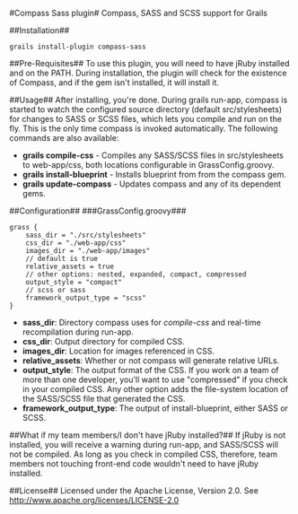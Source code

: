 #Compass Sass plugin#
Compass, SASS and SCSS support for Grails

##Installation##
<pre><code>grails install-plugin compass-sass</code></pre>

##Pre-Requisites##
To use this plugin, you will need to have jRuby installed and on the PATH. During installation, the plugin will check for the existence of Compass, and if the gem isn't installed, it will install it.

##Usage##
After installing, you're done. During grails run-app, compass is started to watch the configured source directory (default src/stylesheets) for changes to SASS or SCSS files, which lets you compile and run on the fly. This is the only time compass is invoked automatically. The following commands are also available:

* **grails compile-css** - Compiles any SASS/SCSS files in src/stylesheets to web-app/css, both locations configurable in GrassConfig.groovy.
* **grails install-blueprint** - Installs blueprint from from the compass gem.
* **grails update-compass** - Updates compass and any of its dependent gems.

##Configuration##
###GrassConfig.groovy###
<pre><code>grass {
	sass_dir = "./src/stylesheets"
	css_dir = "./web-app/css"
	images_dir = "./web-app/images"	
	// default is true
	relative_assets = true
	// other options: nested, expanded, compact, compressed
	output_style = "compact"
	// scss or sass 
	framework_output_type = "scss"	
}</code></pre>


* **sass_dir**: Directory compass uses for *compile-css* and real-time recompilation during run-app.
* **css_dir**: Output directory for compiled CSS.
* **images_dir**: Location for images referenced in CSS.
* **relative_assets**: Whether or not compass will generate relative URLs.
* **output_style**: The output format of the CSS. If you work on a team of more than one developer, you'll want to use "compressed" if you check in your compiled CSS. Any other option adds the file-system location of the SASS/SCSS file that generated the CSS.
* **framework\_output\_type**: The output of install-blueprint, either SASS or SCSS.

##What if my team members/I don't have jRuby installed?##
If jRuby is not installed, you will receive a warning during run-app, and SASS/SCSS will not be compiled. As long as you check in compiled CSS, therefore, team members not touching front-end code wouldn't need to have jRuby installed.

##License##
Licensed under the Apache License, Version 2.0. See <a href="http://www.apache.org/licenses/LICENSE-2.0">http://www.apache.org/licenses/LICENSE-2.0</a>